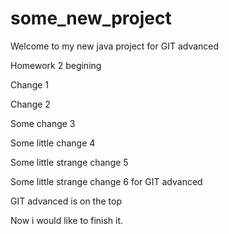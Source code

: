# some_new_project

Welcome to my new java project for GIT advanced

Homework 2 begining

Change 1

Change 2

Some change 3

Some little change 4

Some little strange change 5

Some little strange change 6 for GIT advanced

GIT advanced is on the top

Now i would like to finish it.